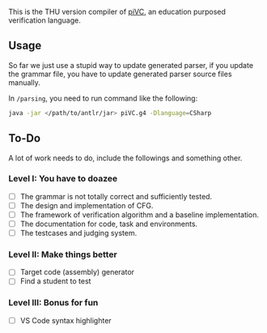 This is the THU version compiler of [piVC](https://cs.stanford.edu/people/jasonaue/pivc/), an education purposed verification language.

## Usage

So far we just use a stupid way to update generated parser, if you update the grammar file, you have to update generated parser source files manually.

In `/parsing`, you need to run command like the following:

```bash
java -jar </path/to/antlr/jar> piVC.g4 -Dlanguage=CSharp
```

## To-Do

A lot of work needs to do, include the followings and something other.

### Level I: You have to doazee

- [ ] The grammar is not totally correct and sufficiently tested.
- [ ] The design and implementation of CFG.
- [ ] The framework of verification algorithm and a baseline implementation.
- [ ] The documentation for code, task and environments.
- [ ] The testcases and judging system.

### Level II: Make things better

- [ ] Target code (assembly) generator
- [ ] Find a student to test

### Level III: Bonus for fun

- [ ] VS Code syntax highlighter
